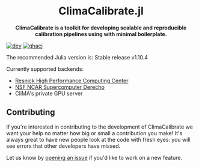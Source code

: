 <!-- Title -->
<h1 align="center">
  ClimaCalibrate.jl
</h1>

<!-- description -->
<p align="center">
  <strong>ClimaCalibrate is a toolkit for developing scalable and reproducible 
calibration pipelines using with minimal boilerplate.</strong>
</p>

[![dev][docs-dev-img]][docs-dev-url]
[![ghaci][gha-ci-img]][gha-ci-url]

[docs-dev-img]: https://img.shields.io/badge/docs-dev-blue.svg
[docs-dev-url]: https://CliMA.github.io/ClimaCalibrate.jl/dev/

[gha-ci-img]: https://github.com/CliMA/ClimaCalibrate.jl/actions/workflows/ci.yml/badge.svg
[gha-ci-url]: https://github.com/CliMA/ClimaCalibrate.jl/actions/workflows/ci.yml

The recommended Julia version is: Stable release v1.10.4

Currently supported backends: 
- [Resnick High Performance Computing Center](https://www.hpc.caltech.edu/)
- [NSF NCAR Supercomputer Derecho](https://ncar-hpc-docs.readthedocs.io/en/latest/compute-systems/derecho/)
- CliMA's private GPU server

## Contributing

If you're interested in contributing to the development of ClimaCalibrate we want your help no matter how big or small a contribution you make! It's always great to have new people look at the code with fresh eyes: you will see errors that other developers have missed.

Let us know by [opening an issue](https://github.com/CliMA/ClimaCalibrate.jl/issues/new) if you'd like to work on a new feature.

